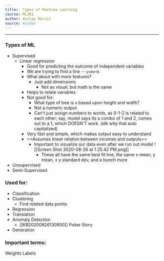 ```yaml
---
title:  Types of Machine Learning 
course: ML301 
author: Huxley Marvit
source: #index
---
```


---


### Types of ML
- Supervised
	- Linear regression
		- Good for predicting the outcome of independent variables
		- We are trying to find a line -- `y=mx+b`
		- What about with more features?
			- Just add dimensions
				- Not as visual, but math is the same 
		- Helps to relate variables
		- Not good for:
			- What type of tree is x based upon height and width?
			- Not a numeric output
			- Can't just assign numbers to words, as 0-1-2 is related to each other; say, model says its a combo of 1 and 2, comes out to a 1, which DOESN'T work. (idk why that auto capitalized)
		- Very fast and simple, which makes output easy to understand 
		- ==Assumes linear relation between incomes and outputs==
			- Important to visualize our data even after we run out model 
				 ![[Screen Shot 2020-08-26 at 1.25.42 PM.png]]
				- These all have the same best fit line, the same x mean, y mean, x y standard dev, and a bunch more 
- Unsupervised
- Semi-Supervised


### Used for:

- Classification
- Clustering 
	- Find related data points
- Regression 
- Translation
- Anomaly Detection
	- [[KB20200826130900]] Poker Story 
- Generation 


### Important terms:
Weights 
Labels






















